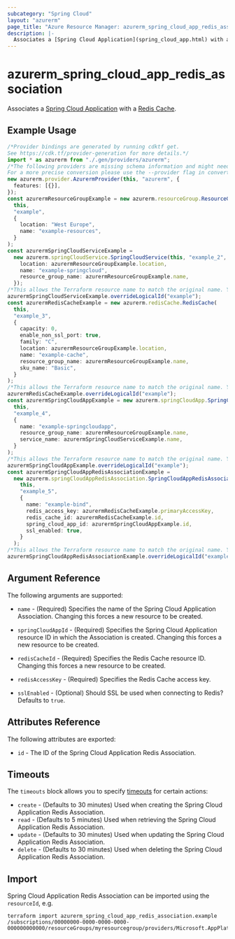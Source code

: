 ```yaml
---
subcategory: "Spring Cloud"
layout: "azurerm"
page_title: "Azure Resource Manager: azurerm_spring_cloud_app_redis_association"
description: |-
  Associates a [Spring Cloud Application](spring_cloud_app.html) with a [Redis Cache](redis_cache.html).
---
```


# azurerm\_spring\_cloud\_app\_redis\_association

Associates a [Spring Cloud Application](spring_cloud_app.html) with a [Redis Cache](redis_cache.html).

## Example Usage

```typescript
/*Provider bindings are generated by running cdktf get.
See https://cdk.tf/provider-generation for more details.*/
import * as azurerm from "./.gen/providers/azurerm";
/*The following providers are missing schema information and might need manual adjustments to synthesize correctly: azurerm.
For a more precise conversion please use the --provider flag in convert.*/
new azurerm.provider.AzurermProvider(this, "azurerm", {
  features: [{}],
});
const azurermResourceGroupExample = new azurerm.resourceGroup.ResourceGroup(
  this,
  "example",
  {
    location: "West Europe",
    name: "example-resources",
  }
);
const azurermSpringCloudServiceExample =
  new azurerm.springCloudService.SpringCloudService(this, "example_2", {
    location: azurermResourceGroupExample.location,
    name: "example-springcloud",
    resource_group_name: azurermResourceGroupExample.name,
  });
/*This allows the Terraform resource name to match the original name. You can remove the call if you don't need them to match.*/
azurermSpringCloudServiceExample.overrideLogicalId("example");
const azurermRedisCacheExample = new azurerm.redisCache.RedisCache(
  this,
  "example_3",
  {
    capacity: 0,
    enable_non_ssl_port: true,
    family: "C",
    location: azurermResourceGroupExample.location,
    name: "example-cache",
    resource_group_name: azurermResourceGroupExample.name,
    sku_name: "Basic",
  }
);
/*This allows the Terraform resource name to match the original name. You can remove the call if you don't need them to match.*/
azurermRedisCacheExample.overrideLogicalId("example");
const azurermSpringCloudAppExample = new azurerm.springCloudApp.SpringCloudApp(
  this,
  "example_4",
  {
    name: "example-springcloudapp",
    resource_group_name: azurermResourceGroupExample.name,
    service_name: azurermSpringCloudServiceExample.name,
  }
);
/*This allows the Terraform resource name to match the original name. You can remove the call if you don't need them to match.*/
azurermSpringCloudAppExample.overrideLogicalId("example");
const azurermSpringCloudAppRedisAssociationExample =
  new azurerm.springCloudAppRedisAssociation.SpringCloudAppRedisAssociation(
    this,
    "example_5",
    {
      name: "example-bind",
      redis_access_key: azurermRedisCacheExample.primaryAccessKey,
      redis_cache_id: azurermRedisCacheExample.id,
      spring_cloud_app_id: azurermSpringCloudAppExample.id,
      ssl_enabled: true,
    }
  );
/*This allows the Terraform resource name to match the original name. You can remove the call if you don't need them to match.*/
azurermSpringCloudAppRedisAssociationExample.overrideLogicalId("example");

```

## Argument Reference

The following arguments are supported:

*   `name` - (Required) Specifies the name of the Spring Cloud Application Association. Changing this forces a new resource to be created.

*   `springCloudAppId` - (Required) Specifies the Spring Cloud Application resource ID in which the Association is created. Changing this forces a new resource to be created.

*   `redisCacheId` - (Required) Specifies the Redis Cache resource ID. Changing this forces a new resource to be created.

*   `redisAccessKey` - (Required) Specifies the Redis Cache access key.

*   `sslEnabled` - (Optional) Should SSL be used when connecting to Redis? Defaults to `true`.

## Attributes Reference

The following attributes are exported:

* `id` - The ID of the Spring Cloud Application Redis Association.

## Timeouts

The `timeouts` block allows you to specify [timeouts](https://www.terraform.io/language/resources/syntax#operation-timeouts) for certain actions:

* `create` - (Defaults to 30 minutes) Used when creating the Spring Cloud Application Redis Association.
* `read` - (Defaults to 5 minutes) Used when retrieving the Spring Cloud Application Redis Association.
* `update` - (Defaults to 30 minutes) Used when updating the Spring Cloud Application Redis Association.
* `delete` - (Defaults to 30 minutes) Used when deleting the Spring Cloud Application Redis Association.

## Import

Spring Cloud Application Redis Association can be imported using the `resourceId`, e.g.

```shell
terraform import azurerm_spring_cloud_app_redis_association.example /subscriptions/00000000-0000-0000-0000-000000000000/resourceGroups/myresourcegroup/providers/Microsoft.AppPlatform/spring/myservice/apps/myapp/bindings/bind1
```
